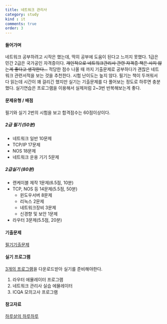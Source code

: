 ```yaml
---
title: 네트워크 관리사
category: study
kind : it
comments: true
order: 3
---
```


#### 들어가며
네트워크 공부하려고 시작은 했는데, 딱히 공부에 도움이 된다고 느끼지 못했다.
1급은 민간 2급은 국가공인 자격증이다. ~~개인적으로 네트워크관리사 관련 자격증 책은 사지 않는게 좋다고 생각한다...~~
적당한 점수 나올 때 까지 기출문제로 공부하다가 괜찮은 네트워크 관련서적을 보는 것을 추천한다. 
시험 난이도는 높지 않다. 
필기는 책이 두꺼워서 다 읽는데 시간이 꽤 걸리긴 했지만 실기는 기출문제를 다 풀어보는 정도로 하루면 충분했다.
실기연습은 프로그램을 이용해서 실제처럼 2~3번 반복해보는게 좋다. 

#### 문제유형 / 배점
필기와 실기 2번의 시험을 보고 합격점수는 60점이상이다. 

##### 2급 필기 (50분)
- 네트워크 일반 10문제
- TCP/IP 17문제
- NOS 18문제
- 네트워크 운용 기기 5문제

##### 2급실기 (80분)
- 랜케이블 제작 1문제(6.5점, 10분)
- TCP, NOS 등 14문제(5.5점, 50분)
    - 윈도우서버 8문제
    - 리눅스 2문제
    - 네트워크장비 3문제
    - 신경향 및 보안 1문제
- 라우터 3문제(5.5점, 20분)

#### 기출문제
[필기기출문제](http://www.comcbt.com/xe/jf)

#### 실기 프로그램
[3개의 프로그램](http://www.icqa.or.kr/advice/network06.aspx)을 다운로드받아 실기를 준비해야한다.
1. 라우터 에뮬레이터 프로그램
2. 네트워크 관리사 실습 에뮬레이터
3. ICQA 모의고사 프로그램

#### 참고자료
[하루살의 하루하루](http://haruharu.me/220428758552)